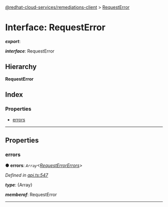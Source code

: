 [@redhat-cloud-services/remediations-client](../README.md) > [RequestError](../interfaces/requesterror.md)

# Interface: RequestError

*__export__*: 

*__interface__*: RequestError

## Hierarchy

**RequestError**

## Index

### Properties

* [errors](requesterror.md#errors)

---

## Properties

<a id="errors"></a>

###  errors

**● errors**: *`Array`<[RequestErrorErrors](requesterrorerrors.md)>*

*Defined in [api.ts:547](https://github.com/RedHatInsights/javascript-clients/blob/master/packages/remediations/api.ts#L547)*

*__type__*: {Array}

*__memberof__*: RequestError

___

